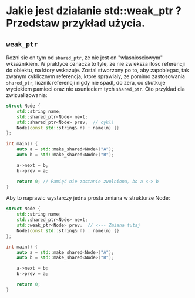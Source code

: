 # Jakie jest działanie std::weak_ptr ? Przedstaw przykład użycia.

## `weak_ptr`
Rozni sie on tym od `shared_ptr`, ze nie jest on "wlasniosciowym" wksaznikiem. W praktyce oznacza to tyle, ze nie zwieksza ilosc referencji do obiektu, na ktory wskazuje. Zostal stworzony po to, aby zapobiegac, tak zwanym cyklicznym referencja, ktore sprawialy, ze pomimo zastosowania `shared_ptr`, licznik referencji nigdy nie spadl, do zera, co skutkuje wyciekiem pamieci oraz nie usunieciem tych `shared_ptr`. Oto przyklad dla zwizualizowania:

```c++
struct Node {
    std::string name;
    std::shared_ptr<Node> next;
    std::shared_ptr<Node> prev;  // cykl!
    Node(const std::string& n) : name(n) {}
};

int main() {
    auto a = std::make_shared<Node>("A");
    auto b = std::make_shared<Node>("B");

    a->next = b;
    b->prev = a;

    return 0; // Pamięć nie zostanie zwolniona, bo a <-> b
}
```

Aby to naprawic wystarczy jedna prosta zmiana w strukturze Node:
```c++
struct Node {
    std::string name;
    std::shared_ptr<Node> next;
    std::weak_ptr<Node> prev;  // <--- Zmiana tutaj
    Node(const std::string& n) : name(n) {}
};

int main() {
    auto a = std::make_shared<Node>("A");
    auto b = std::make_shared<Node>("B");

    a->next = b;
    b->prev = a;

    return 0;
}
```